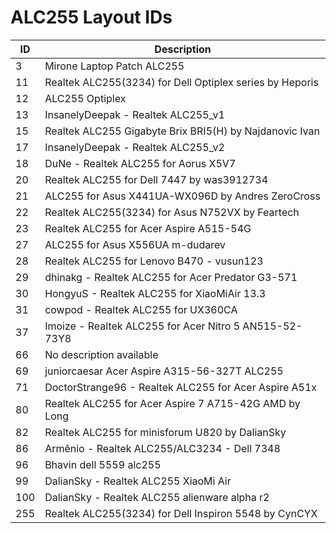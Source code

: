 # ALC255 Layout IDs

| ID | Description |
|---|---|
| 3 | Mirone Laptop Patch ALC255 |
| 11 | Realtek ALC255(3234) for Dell Optiplex series by Heporis |
| 12 | ALC255 Optiplex |
| 13 | InsanelyDeepak - Realtek ALC255_v1 |
| 15 | Realtek ALC255 Gigabyte Brix BRI5(H) by Najdanovic Ivan |
| 17 | InsanelyDeepak - Realtek ALC255_v2 |
| 18 | DuNe - Realtek ALC255 for Aorus X5V7 |
| 20 | Realtek ALC255 for Dell 7447 by was3912734 |
| 21 | ALC255 for Asus X441UA-WX096D by Andres ZeroCross |
| 22 | Realtek ALC255(3234) for Asus N752VX by Feartech |
| 23 | Realtek ALC255 for Acer Aspire A515-54G |
| 27 | ALC255 for Asus X556UA m-dudarev |
| 28 | Realtek ALC255 for Lenovo B470 - vusun123 |
| 29 | dhinakg - Realtek ALC255 for Acer Predator G3-571 |
| 30 | HongyuS - Realtek ALC255 for XiaoMiAir 13.3 |
| 31 | cowpod - Realtek ALC255 for UX360CA |
| 37 | Imoize - Realtek ALC255 for Acer Nitro 5 AN515-52-73Y8 |
| 66 | No description available |
| 69 | juniorcaesar Acer Aspire A315-56-327T ALC255 |
| 71 | DoctorStrange96 - Realtek ALC255 for Acer Aspire A51x |
| 80 | Realtek ALC255 for Acer Aspire 7 A715-42G AMD by Long |
| 82 | Realtek ALC255 for minisforum U820 by DalianSky |
| 86 | Armênio - Realtek ALC255/ALC3234 - Dell 7348 |
| 96 | Bhavin dell 5559 alc255 |
| 99 | DalianSky - Realtek ALC255 XiaoMi Air |
| 100 | DalianSky - Realtek ALC255 alienware alpha r2 |
| 255 | Realtek ALC255(3234) for Dell Inspiron 5548 by CynCYX |
